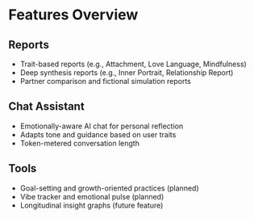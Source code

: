 # Features Overview

## Reports
- Trait-based reports (e.g., Attachment, Love Language, Mindfulness)
- Deep synthesis reports (e.g., Inner Portrait, Relationship Report)
- Partner comparison and fictional simulation reports

## Chat Assistant
- Emotionally-aware AI chat for personal reflection
- Adapts tone and guidance based on user traits
- Token-metered conversation length

## Tools
- Goal-setting and growth-oriented practices (planned)
- Vibe tracker and emotional pulse (planned)
- Longitudinal insight graphs (future feature)